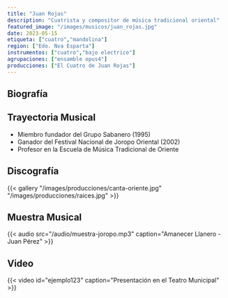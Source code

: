 ```yaml
---
title: "Juan Rojas"
description: "Cuatrista y compositor de música tradicional oriental"
featured_image: "/images/musicos/juan_rojas.jpg"
date: 2023-05-15
etiqueta: ["cuatro","mandolina"]
region: ["Edo. Nva Esparta"]
instrumentos: ["cuatro","bajo electrico"]
agrupaciones: ["ensamble opus4"]
producciones: ["El Cuatro de Juan Rojas"]
---
```


## Biografía



## Trayectoria Musical

- Miembro fundador del Grupo Sabanero (1995)
- Ganador del Festival Nacional de Joropo Oriental (2002)
- Profesor en la Escuela de Música Tradicional de Oriente

## Discografía

{{< gallery "/images/producciones/canta-oriente.jpg" "/images/producciones/raices.jpg" >}}

## Muestra Musical

{{< audio src="/audio/muestra-joropo.mp3" caption="Amanecer Llanero - Juan Pérez" >}}

## Video

{{< video id="ejemplo123" caption="Presentación en el Teatro Municipal" >}}
